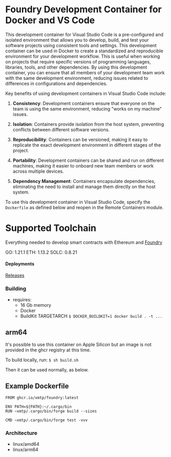 # Foundry Development Container for Docker and VS Code

This development container for Visual Studio Code is a pre-configured and isolated environment that allows you to develop, build, and test your software projects using consistent tools and settings.   This development container can be used in Docker to create a standardized and reproducible environment for your development workflow. This is useful when working on projects that require specific versions of programming languages, libraries, tools, and other dependencies. By using this development container, you can ensure that all members of your development team work with the same development environment, reducing issues related to differences in configurations and dependencies.

Key benefits of using development containers in Visual Studio Code include:

1. **Consistency**: Development containers ensure that everyone on the team is using the same environment, reducing "works on my machine" issues.

2. **Isolation**: Containers provide isolation from the host system, preventing conflicts between different software versions.

3. **Reproducibility**: Containers can be versioned, making it easy to replicate the exact development environment in different stages of the project.

4. **Portability**: Development containers can be shared and run on different machines, making it easier to onboard new team members or work across multiple devices.

5. **Dependency Management**: Containers encapsulate dependencies, eliminating the need to install and manage them directly on the host system.

To use this development container in Visual Studio Code, specify the `Dockerfile` as defined below and reopen in the Remote Containers module.

# Supported Toolchain

Everything needed to develop smart contracts with Ethereum and [Foundry](https://github.com/foundry-rs/foundry)

GO: 1.21.1
ETH: 1.13.2
SOLC: 0.8.21

#### Deployments 

[Releases](https://github.com/xmtp/foundry/pkgs/container/foundry)

### Building

* requires:
  - 16 Gb memory
  - Docker  
  - BuildKit TARGETARCH
   `$ DOCKER_BUILDKIT=1 docker build . -t ... `


## arm64

  It's possible to use this container on Apple Silicon but an image is not provided in the ghcr registry at this time.

  To build locally, run:
  ` $ sh build.sh `

  Then it can be used normally, as below.

## Example Dockerfile

```
FROM ghcr.io/xmtp/foundry:latest

ENV PATH=${PATH}:~/.cargo/bin
RUN ~xmtp/.cargo/bin/forge build --sizes

CMD ~xmtp/.cargo/bin/forge test -vvv
```

### Architecture
* linux/amd64
* linux/arm64
